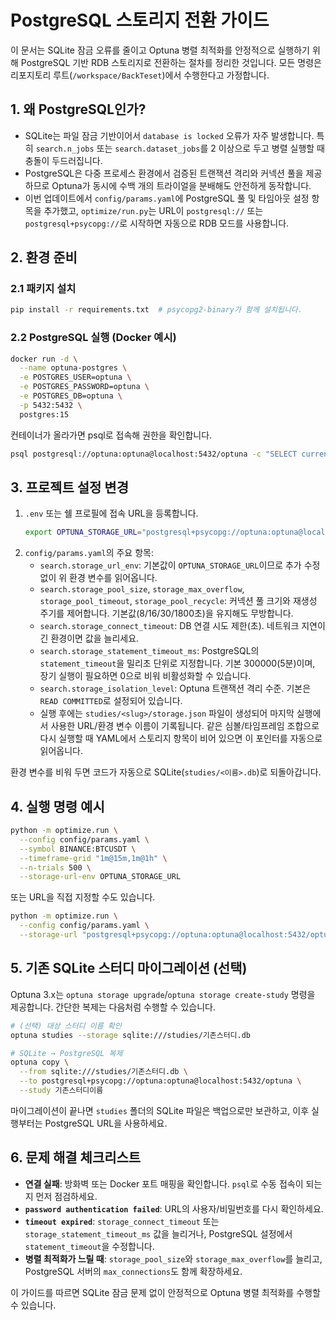 # PostgreSQL 스토리지 전환 가이드

이 문서는 SQLite 잠금 오류를 줄이고 Optuna 병렬 최적화를 안정적으로 실행하기 위해 PostgreSQL 기반 RDB 스토리지로 전환하는 절차를 정리한 것입니다. 모든 명령은 리포지토리 루트(`/workspace/BackTeset`)에서 수행한다고 가정합니다.

## 1. 왜 PostgreSQL인가?

- SQLite는 파일 잠금 기반이어서 `database is locked` 오류가 자주 발생합니다. 특히 `search.n_jobs` 또는 `search.dataset_jobs`를 2 이상으로 두고 병렬 실행할 때 충돌이 두드러집니다.
- PostgreSQL은 다중 프로세스 환경에서 검증된 트랜잭션 격리와 커넥션 풀을 제공하므로 Optuna가 동시에 수백 개의 트라이얼을 분배해도 안전하게 동작합니다.
- 이번 업데이트에서 `config/params.yaml`에 PostgreSQL 풀 및 타임아웃 설정 항목을 추가했고, `optimize/run.py`는 URL이 `postgresql://` 또는 `postgresql+psycopg://`로 시작하면 자동으로 RDB 모드를 사용합니다.

## 2. 환경 준비

### 2.1 패키지 설치

```bash
pip install -r requirements.txt  # psycopg2-binary가 함께 설치됩니다.
```

### 2.2 PostgreSQL 실행 (Docker 예시)

```bash
docker run -d \
  --name optuna-postgres \
  -e POSTGRES_USER=optuna \
  -e POSTGRES_PASSWORD=optuna \
  -e POSTGRES_DB=optuna \
  -p 5432:5432 \
  postgres:15
```

컨테이너가 올라가면 psql로 접속해 권한을 확인합니다.

```bash
psql postgresql://optuna:optuna@localhost:5432/optuna -c "SELECT current_database(), current_user;"
```

## 3. 프로젝트 설정 변경

1. `.env` 또는 쉘 프로필에 접속 URL을 등록합니다.
   ```bash
   export OPTUNA_STORAGE_URL="postgresql+psycopg://optuna:optuna@localhost:5432/optuna"
   ```
2. `config/params.yaml`의 주요 항목:
   - `search.storage_url_env`: 기본값이 `OPTUNA_STORAGE_URL`이므로 추가 수정 없이 위 환경 변수를 읽어옵니다.
   - `search.storage_pool_size`, `storage_max_overflow`, `storage_pool_timeout`, `storage_pool_recycle`: 커넥션 풀 크기와 재생성 주기를 제어합니다. 기본값(8/16/30/1800초)을 유지해도 무방합니다.
   - `search.storage_connect_timeout`: DB 연결 시도 제한(초). 네트워크 지연이 긴 환경이면 값을 늘리세요.
   - `search.storage_statement_timeout_ms`: PostgreSQL의 `statement_timeout`을 밀리초 단위로 지정합니다. 기본 300000(5분)이며, 장기 실행이 필요하면 0으로 비워 비활성화할 수 있습니다.
   - `search.storage_isolation_level`: Optuna 트랜잭션 격리 수준. 기본은 `READ COMMITTED`로 설정되어 있습니다.
   - 실행 후에는 `studies/<slug>/storage.json` 파일이 생성되어 마지막 실행에서 사용한 URL/환경 변수 이름이 기록됩니다. 같은 심볼/타임프레임 조합으로 다시 실행할 때 YAML에서 스토리지 항목이 비어 있으면 이 포인터를 자동으로 읽어옵니다.

환경 변수를 비워 두면 코드가 자동으로 SQLite(`studies/<이름>.db`)로 되돌아갑니다.

## 4. 실행 명령 예시

```bash
python -m optimize.run \
  --config config/params.yaml \
  --symbol BINANCE:BTCUSDT \
  --timeframe-grid "1m@15m,1m@1h" \
  --n-trials 500 \
  --storage-url-env OPTUNA_STORAGE_URL
```

또는 URL을 직접 지정할 수도 있습니다.

```bash
python -m optimize.run \
  --config config/params.yaml \
  --storage-url "postgresql+psycopg://optuna:optuna@localhost:5432/optuna"
```

## 5. 기존 SQLite 스터디 마이그레이션 (선택)

Optuna 3.x는 `optuna storage upgrade`/`optuna storage create-study` 명령을 제공합니다. 간단한 복제는 다음처럼 수행할 수 있습니다.

```bash
# (선택) 대상 스터디 이름 확인
optuna studies --storage sqlite:///studies/기존스터디.db

# SQLite → PostgreSQL 복제
optuna copy \
  --from sqlite:///studies/기존스터디.db \
  --to postgresql+psycopg://optuna:optuna@localhost:5432/optuna \
  --study 기존스터디이름
```

마이그레이션이 끝나면 `studies` 폴더의 SQLite 파일은 백업으로만 보관하고, 이후 실행부터는 PostgreSQL URL을 사용하세요.

## 6. 문제 해결 체크리스트

- **연결 실패**: 방화벽 또는 Docker 포트 매핑을 확인합니다. `psql`로 수동 접속이 되는지 먼저 점검하세요.
- **`password authentication failed`**: URL의 사용자/비밀번호를 다시 확인하세요.
- **`timeout expired`**: `storage_connect_timeout` 또는 `storage_statement_timeout_ms` 값을 늘리거나, PostgreSQL 설정에서 `statement_timeout`을 수정합니다.
- **병렬 최적화가 느릴 때**: `storage_pool_size`와 `storage_max_overflow`를 늘리고, PostgreSQL 서버의 `max_connections`도 함께 확장하세요.

이 가이드를 따르면 SQLite 잠금 문제 없이 안정적으로 Optuna 병렬 최적화를 수행할 수 있습니다.
